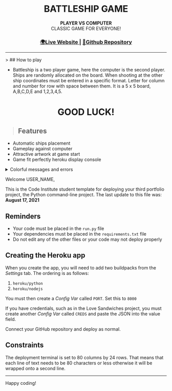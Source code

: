 <h1 align="center">BATTLESHIP GAME</h1>


<div align="center">
  <strong>PLAYER VS COMPUTER</strong>
</div>
<div align="center">
CLASSIC GAME FOR EVERYONE!
</div>

<div align="center">
  <h3>
    <a href="">
      🌍Live Website
    </a>
    <span> | </span>
    <a href="">
      💾Github Repository
    </a>
  </h3>
</div>
<hr>
> ## How to play

- Battleship is a two player game, here the computer is the second player. Ships are randomly allocated on the board. When shooting at the other ship coordinates must be entered in a specific format. Letter for column and number for row with space between them. It is a 5 x 5 board, A,B,C,D,E and 1,2,3,4,5.
<h1 align="center">GOOD LUCK!</h1>


> ## Features
- Automatic ships placement
- Gameplay against computer
- Attractive artwork at game start
- Game fit perfectly heroku display console
<details>
<summary>Colorful messages and errors</summary>
<img src= alt='colorful messages and errors'>
</details>





Welcome USER_NAME,

This is the Code Institute student template for deploying your third portfolio project, the Python command-line project. The last update to this file was: **August 17, 2021**

## Reminders

* Your code must be placed in the `run.py` file
* Your dependencies must be placed in the `requirements.txt` file
* Do not edit any of the other files or your code may not deploy properly

## Creating the Heroku app

When you create the app, you will need to add two buildpacks from the _Settings_ tab. The ordering is as follows:

1. `heroku/python`
2. `heroku/nodejs`

You must then create a _Config Var_ called `PORT`. Set this to `8000`

If you have credentials, such as in the Love Sandwiches project, you must create another _Config Var_ called `CREDS` and paste the JSON into the value field.

Connect your GitHub repository and deploy as normal.

## Constraints

The deployment terminal is set to 80 columns by 24 rows. That means that each line of text needs to be 80 characters or less otherwise it will be wrapped onto a second line.

-----
Happy coding!
